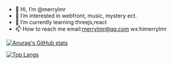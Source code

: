 - 👋 Hi, I’m @merrylmr
- 👀 I’m interested in webfront, music, mystery ect.
- 🌱 I’m currently learning threejs,react
- 📫 How to reach me email:merrylmr@qq.com  wx:himerrylmr


[![Anurag's GitHub stats](https://github-readme-stats.vercel.app/api?username=merrylmr)](https://github.com/anuraghazra/github-readme-stats)

[![Top Langs](https://github-readme-stats.vercel.app/api/top-langs/?username=anuraghazra)](https://github.com/anuraghazra/github-readme-stats)
<!---
merrylmr/merrylmr is a ✨ special ✨ repository because its `README.md` (this file) appears on your GitHub profile.
You can click the Preview link to take a look at your changes.
--->
